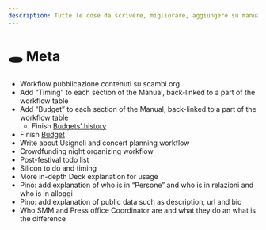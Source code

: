 ```yaml
---
description: Tutte le cose da scrivere, migliorare, aggiungere su manuale.scambi.org
---
```


# 🕳 Meta

* Workflow pubblicazione contenuti su scambi.org
* Add “Timing” to each section of the Manual, back-linked to a part of the workflow table
* Add “Budget” to each section of the Manual, back-linked to a part of the workflow table
  * Finish [Budgets’ history](palanche/budget/history.md)
* Finish [Budget](palanche/budget/)
* Write about Usignoli and concert planning workflow
* Crowdfunding night organizing workflow
* Post-festival todo list
* Silicon to do and timing
* More in-depth Deck explanation for usage
* Pino: add explanation of who is in “Persone” and who is in relazioni and who is in alloggi
* Pino: add explanation of public data such as description, url and bio
* Who SMM and Press office Coordinator are and what they do an what is the difference
